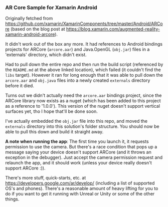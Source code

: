 ### AR Core Sample for Xamarin Android

Originally fetched from https://github.com/xamarin/XamarinComponents/tree/master/Android/ARCore (based on the blog post at https://blog.xamarin.com/augmented-reality-xamarin-android-arcore). 

It didn't work out of the box any more. It had references to Android bindings projects for ARCore (`arcore.aar`) and Java.OpenGL (`obj.jar`) files in a 'externals' directory, which didn't exist.

Had to pull down the entire repo and then run the build script (referenced by the `README.md` at the above linked location), which failed (it couldn't find the `libs` target). However it ran for long enough that it was able to pull down the `arcore.aar` and `obj.java` files into a newly created `externals` directory before it died.

Turns out we didn't actually need the `arcore.aar` bindings project, since the ARCore library now exists as a nuget (which has been added to this project as a reference to '1.0.0'). This version of the nuget doesn't support vertical surfaces yet, tho I hope that'll be done soon.

I've actually embedded the `obj.jar` file into this repo, and moved the `externals` directory into this solution's folder structure. You should now be able to pull this down and build it straight away.

**A note when running the app**: The first time you launch it, it requests permission to use the camera. But there's a race condition that pops up a message saying your device doesn't support ARCore (and it throws an exception in the debugger). Just accept the camera permission request and relaunch the app, and it should work (unless your device really doesn't support ARCore :)).

There's more stuff, quick-starts, etc. at https://developers.google.com/ar/develop/ (including a list of supported OS's and phones). There's a reasonable amount of heavy lifting for you to do if you want to get it running with Unreal or Unity or some of the other things.

